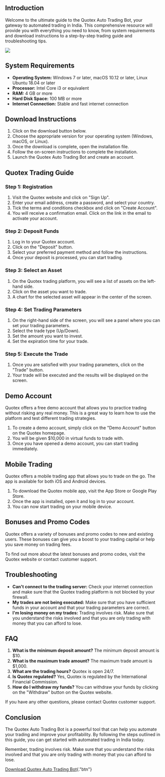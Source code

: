 ## Introduction

Welcome to the ultimate guide to the Quotex Auto Trading Bot, your
gateway to automated trading in India. This comprehensive resource will
provide you with everything you need to know, from system requirements
and download instructions to a step-by-step trading guide and
troubleshooting tips.

[![](https://static.quotex.io/files/4_en/300_250.jpg)](https://traff.sbs/brokerqxlid)

## System Requirements

-   **Operating System:** Windows 7 or later, macOS 10.12 or later,
    Linux Ubuntu 18.04 or later
-   **Processor:** Intel Core i3 or equivalent
-   **RAM:** 4 GB or more
-   **Hard Disk Space:** 100 MB or more
-   **Internet Connection:** Stable and fast internet connection

## Download Instructions

1.  Click on the download button below.
2.  Choose the appropriate version for your operating system (Windows,
    macOS, or Linux).
3.  Once the download is complete, open the installation file.
4.  Follow the on-screen instructions to complete the installation.
5.  Launch the Quotex Auto Trading Bot and create an account.

## Quotex Trading Guide

### Step 1: Registration

1.  Visit the Quotex website and click on "Sign Up".
2.  Enter your email address, create a password, and select your
    country.
3.  Tick the terms and conditions checkbox and click on "Create
    Account".
4.  You will receive a confirmation email. Click on the link in the
    email to activate your account.

### Step 2: Deposit Funds

1.  Log in to your Quotex account.
2.  Click on the "Deposit" button.
3.  Select your preferred payment method and follow the instructions.
4.  Once your deposit is processed, you can start trading.

### Step 3: Select an Asset

1.  On the Quotex trading platform, you will see a list of assets on the
    left-hand side.
2.  Click on the asset you want to trade.
3.  A chart for the selected asset will appear in the center of the
    screen.

### Step 4: Set Trading Parameters

1.  On the right-hand side of the screen, you will see a panel where you
    can set your trading parameters.
2.  Select the trade type (Up/Down).
3.  Set the amount you want to invest.
4.  Set the expiration time for your trade.

### Step 5: Execute the Trade

1.  Once you are satisfied with your trading parameters, click on the
    "Trade" button.
2.  Your trade will be executed and the results will be displayed on the
    screen.

## Demo Account

Quotex offers a free demo account that allows you to practice trading
without risking any real money. This is a great way to learn how to use
the platform and test different trading strategies.

1.  To create a demo account, simply click on the "Demo Account"
    button on the Quotex homepage.
2.  You will be given \$10,000 in virtual funds to trade with.
3.  Once you have opened a demo account, you can start trading
    immediately.

## Mobile Trading

Quotex offers a mobile trading app that allows you to trade on the go.
The app is available for both iOS and Android devices.

1.  To download the Quotex mobile app, visit the App Store or Google
    Play Store.
2.  Once the app is installed, open it and log in to your account.
3.  You can now start trading on your mobile device.

## Bonuses and Promo Codes

Quotex offers a variety of bonuses and promo codes to new and existing
users. These bonuses can give you a boost to your trading capital or
help you save money on trading fees.

To find out more about the latest bonuses and promo codes, visit the
Quotex website or contact customer support.

## Troubleshooting

-   **Can\'t connect to the trading server:** Check your internet
    connection and make sure that the Quotex trading platform is not
    blocked by your firewall.
-   **My trades are not being executed:** Make sure that you have
    sufficient funds in your account and that your trading parameters
    are correct.
-   **I\'m losing money on my trades:** Trading involves risk. Make sure
    that you understand the risks involved and that you are only trading
    with money that you can afford to lose.

## FAQ

1.  **What is the minimum deposit amount?** The minimum deposit amount
    is \$10.
2.  **What is the maximum trade amount?** The maximum trade amount is
    \$1,000.
3.  **What are the trading hours?** Quotex is open 24/7.
4.  **Is Quotex regulated?** Yes, Quotex is regulated by the
    International Financial Commission.
5.  **How do I withdraw my funds?** You can withdraw your funds by
    clicking on the "Withdraw" button on the Quotex website.

If you have any other questions, please contact Quotex customer support.

## Conclusion

The Quotex Auto Trading Bot is a powerful tool that can help you
automate your trading and improve your profitability. By following the
steps outlined in this guide, you can get started with automated trading
in India today.

Remember, trading involves risk. Make sure that you understand the risks
involved and that you are only trading with money that you can afford to
lose.

[Download Quotex Auto Trading
Bot](\%22https://traff.sbs/brokerqxlid\%22){."btn"}

